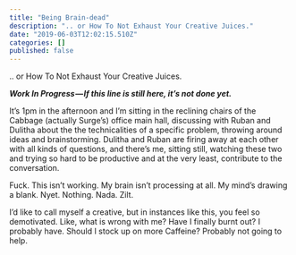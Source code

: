 ```yaml
---
title: "Being Brain-dead"
description: ".. or How To Not Exhaust Your Creative Juices."
date: "2019-06-03T12:02:15.510Z"
categories: []
published: false
---
```


.. or How To Not Exhaust Your Creative Juices.

**_Work In Progress — If this line is still here, it’s not done yet._**

It’s 1pm in the afternoon and I’m sitting in the reclining chairs of the Cabbage (actually Surge’s) office main hall, discussing with Ruban and Dulitha about the the technicalities of a specific problem, throwing around ideas and brainstorming. Dulitha and Ruban are firing away at each other with all kinds of questions, and there’s me, sitting still, watching these two and trying so hard to be productive and at the very least, contribute to the conversation. 

Fuck. This isn’t working. My brain isn’t processing at all. My mind’s drawing a blank. Nyet. Nothing. Nada. Zilt.

I’d like to call myself a creative, but in instances like this, you feel so demotivated. Like, what is wrong with me? Have I finally burnt out? I probably have. Should I stock up on more Caffeine? Probably not going to help.
